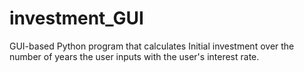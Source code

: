 # investment_GUI
GUI-based Python program that calculates Initial investment over the number of years the user inputs with the user's interest rate.
